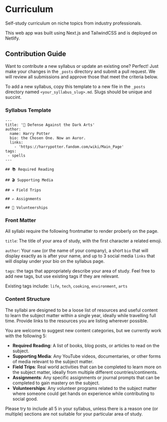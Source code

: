 # Curriculum

Self-study curriculum on niche topics from industry professionals. 

This web app was built using Next.js and TailwindCSS and is deployed on Netlify. 

## Contribution Guide
Want to contribute a new syllabus or update an existing one? Perfect! Just make your changes in the `_posts` directory and submit a pull request. We will review all submissions and approve those that meet the criteria below. 

To add a new syllabus, copy this template to a new file in the `_posts` directory named `<your_syllabus_slug>.md`. Slugs should be unique and succint. 

### Syllabus Template
```
---
title: '🧙 Defense Against the Dark Arts'
author:
  name: Harry Potter
  bio: the Chosen One. Now an Auror.
  links:
    - 'https://harrypotter.fandom.com/wiki/Main_Page'
tags:
 - spells
---

## 📚 Required Reading

## 🎬 Supporting Media

## ✈️ Field Trips

## ✍ Assignments

## 🙏 Volunteerships
```

### Front Matter
All syllabi require the following frontmatter to render proberly on the page. 

`title`: The title of your area of study, with the first character a related emoji. 

`author`: Your `name` (or the name of your company), a short `bio` that will display exactly as is after your name, and up to 3 social media `links` that will display under your bio on the syllabus page.    

`tags`: the tags that appropriately describe your area of study. Feel free to add new tags, but use existing tags if they are relevant. 

Existing tags include: `life`, `tech`, `cooking`, `environment`, `arts`

### Content Structure
The syllabi are designed to be a loose list of resources and useful content to learn the subject matter within a single year, ideally while travelling full time. Provide links to the resources you are listing wherever possible.

You are welcome to suggest new content categories, but we currently work with the following 5:

- **Required Reading**: A list of books, blog posts, or articles to read on the subject.
- **Supporting Media**: Any YouTube videos, documentaries, or other forms of media relevant to the subject matter. 
- **Field Trips**: Real world activities that can be completed to learn more on the subject matter, ideally from multiple different countries/continents. 
- **Assignments**: Any specific assignments or journal prompts that can be completed to gain mastery on the subject.
- **Volunteerships**: Any volunteer programs related to the subject matter where someone could get hands on experience while contributing to social good. 

Please try to include all 5 in your syllabus, unless there is a reason one (or multiple) sections are not suitable for your particular area of study. 
